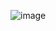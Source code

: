 ![image](https://user-images.githubusercontent.com/20516321/196850801-05c4bd18-3736-4328-b2dc-9288182d81be.png)



